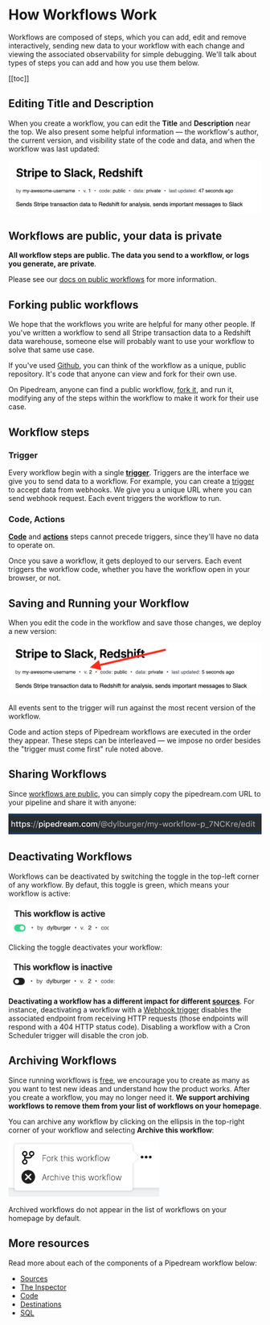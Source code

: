 # How Workflows Work

Workflows are composed of steps, which you can add, edit and remove interactively, sending new data to your workflow with each change and viewing the associated observability for simple debugging. We'll talk about types of steps you can add and how you use them below.

[[toc]]

## Editing Title and Description

When you create a workflow, you can edit the **Title** and **Description** near the top. We also present some helpful information — the workflow's author, the current version, and visibility state of the code and data, and when the workflow was last updated:

<div>
<img alt="Pipeline title and description" src="./images/pipeline.png">
</div>

## Workflows are public, your data is private

**All workflow steps are public. The data you send to a workflow, or logs you generate, are private**.

Please see our [docs on public workflows](/public-workflows/) for more information.

## Forking public workflows

We hope that the workflows you write are helpful for many other people. If you've written a workflow to send all Stripe transaction data to a Redshift data warehouse, someone else will probably want to use your workflow to solve that same use case.

If you've used [Github](https://github.com/), you can think of the workflow as a unique, public repository. It's code that anyone can view and fork for their own use.

On Pipedream, anyone can find a public workflow, [fork it](/notebook/fork/), and run it, modifying any of the steps within the workflow to make it work for their use case.

## Workflow steps

### Trigger

Every workflow begin with a single [**trigger**](/notebook/sources/). Triggers are the interface we give you to send data to a workflow. For example, you can create a [trigger](/notebook/sources/#webhook-sources) to accept data from webhooks. We give you a unique URL where you can send webhook request. Each event triggers the workflow to run.

### Code, Actions

[**Code**](/notebook/code/) and [**actions**](/notebook/destinations/) steps cannot precede triggers, since they'll have no data to operate on.

Once you save a workflow, it gets deployed to our servers. Each event triggers the workflow code, whether you have the workflow open in your browser, or not.

## Saving and Running your Workflow

When you edit the code in the workflow and save those changes, we deploy a new version:

<div>
<img alt="Workflow version" src="./images/pipeline-version.png">
</div>

All events sent to the trigger will run against the most recent version of the workflow.

Code and action steps of Pipedream workflows are executed in the order they appear. These steps can be interleaved — we impose no order besides the "trigger must come first" rule noted above.

## Sharing Workflows

Since [workflows are public](/public-workflows/), you can simply copy the pipedream.com URL to your pipeline and share it with anyone:

<div>
<img alt="Workflow URL" src="./images/workflow-url.png">
</div>

## Deactivating Workflows

Workflows can be deactivated by switching the toggle in the top-left corner of any workflow. By defaut, this toggle is green, which means your workflow is active:

<div>
<img alt="Active workflow" width="200" src="./images/active.png">
</div>

Clicking the toggle deactivates your workflow:

<div>
<img alt="Inactive workflow" width="220" src="./images/inactive.png">
</div>

**Deactivating a workflow has a different impact for different [sources](/notebook/sources/)**. For instance, deactivating a workflow with a [Webhook trigger](/notebook/sources/#webhook-sources) disables the associated endpoint from receiving HTTP requests (those endpoints will respond with a 404 HTTP status code). Disabling a workflow with a Cron Scheduler trigger will disable the cron job.

## Archiving Workflows

Since running workflows is [free](/pricing/), we encourage you to create as many as you want to test new ideas and understand how the product works. After you create a workflow, you may no longer need it. **We support archiving workflows to remove them from your list of workflows on your homepage**.

You can archive any workflow by clicking on the ellipsis in the top-right corner of your workflow and selecting **Archive this workflow**:

<div>
<img alt="Archive workflow" width="300" src="./images/archive-workflow.png">
</div>

Archived workflows do not appear in the list of workflows on your homepage by default.

## More resources

Read more about each of the components of a Pipedream workflow below:

- [Sources](/notebook/sources/)
- [The Inspector](/notebook/inspector/)
- [Code](/notebook/code/)
- [Destinations](/notebook/destinations/)
- [SQL](/notebook/sql/)

<Footer />

